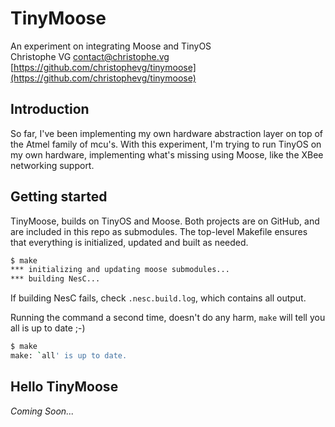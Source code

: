 # TinyMoose

An experiment on integrating Moose and TinyOS  
Christophe VG <contact@christophe.vg>  
[https://github.com/christophevg/tinymoose](https://github.com/christophevg/tinymoose)

## Introduction

So far, I've been implementing my own hardware abstraction layer on top of the
Atmel family of mcu's. With this experiment, I'm trying to run TinyOS on my own
hardware, implementing what's missing using Moose, like the XBee networking
support.

## Getting started

TinyMoose, builds on TinyOS and Moose. Both projects are on GitHub, and are
included in this repo as submodules. The top-level Makefile ensures that
everything is initialized, updated and built as needed.

```bash
$ make
*** initializing and updating moose submodules...
*** building NesC...
```

If building NesC fails, check `.nesc.build.log`, which contains all output.

Running the command a second time, doesn't do any harm, `make` will tell you
all is up to date ;-)

```bash
$ make
make: `all' is up to date.
```

## Hello TinyMoose

*Coming Soon...*
